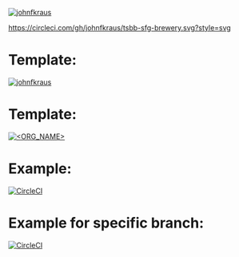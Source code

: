 [![johnfkraus](https://circleci.com/gh/johnfkraus/tsbb-sfg-brewery.svg?style=svg)](https://github.com/johnfkraus/tsbb-sfg-brewery)



https://circleci.com/gh/johnfkraus/tsbb-sfg-brewery.svg?style=svg

# Template:
[![johnfkraus](https://circleci.com/gh/johnfkraus/tsbb-sfg-brewery.svg?style=svg)](https://github.com/johnfkraus/tsbb-sfg-brewery)


# Template:
[![<ORG_NAME>](https://circleci.com/<VCS>/<ORG_NAME>/<PROJECT_NAME>.svg?style=svg)](<LINK>)

# Example:
[![CircleCI](https://circleci.com/gh/circleci/circleci-docs.svg?style=svg)](https://circleci.com/gh/circleci/circleci-docs)

# Example for specific branch:
[![CircleCI](https://circleci.com/gh/circleci/circleci-docs/tree/teesloane-patch-5.svg?style=svg)](https://circleci.com/gh/circleci/circleci-docs/tree/teesloane-patch-5)
